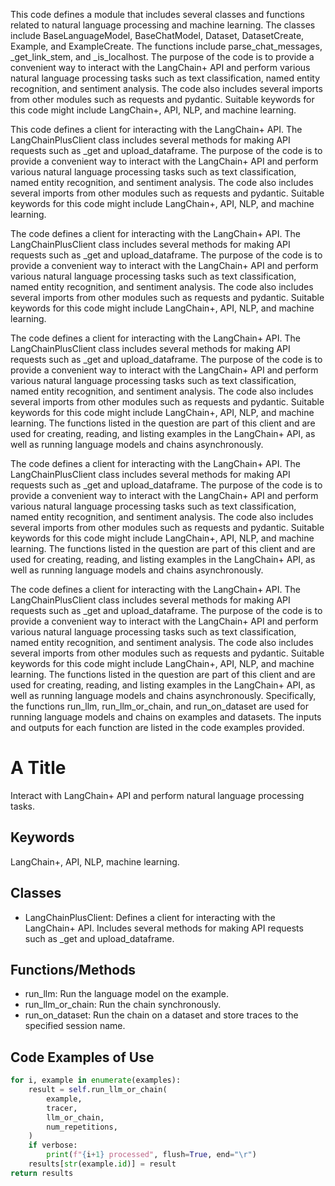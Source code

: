 This code defines a module that includes several classes and functions related to natural language processing and machine learning. The classes include BaseLanguageModel, BaseChatModel, Dataset, DatasetCreate, Example, and ExampleCreate. The functions include parse_chat_messages, _get_link_stem, and _is_localhost. The purpose of the code is to provide a convenient way to interact with the LangChain+ API and perform various natural language processing tasks such as text classification, named entity recognition, and sentiment analysis. The code also includes several imports from other modules such as requests and pydantic. Suitable keywords for this code might include LangChain+, API, NLP, and machine learning.

This code defines a client for interacting with the LangChain+ API. The LangChainPlusClient class includes several methods for making API requests such as _get and upload_dataframe. The purpose of the code is to provide a convenient way to interact with the LangChain+ API and perform various natural language processing tasks such as text classification, named entity recognition, and sentiment analysis. The code also includes several imports from other modules such as requests and pydantic. Suitable keywords for this code might include LangChain+, API, NLP, and machine learning.

The code defines a client for interacting with the LangChain+ API. The LangChainPlusClient class includes several methods for making API requests such as _get and upload_dataframe. The purpose of the code is to provide a convenient way to interact with the LangChain+ API and perform various natural language processing tasks such as text classification, named entity recognition, and sentiment analysis. The code also includes several imports from other modules such as requests and pydantic. Suitable keywords for this code might include LangChain+, API, NLP, and machine learning.

The code defines a client for interacting with the LangChain+ API. The LangChainPlusClient class includes several methods for making API requests such as _get and upload_dataframe. The purpose of the code is to provide a convenient way to interact with the LangChain+ API and perform various natural language processing tasks such as text classification, named entity recognition, and sentiment analysis. The code also includes several imports from other modules such as requests and pydantic. Suitable keywords for this code might include LangChain+, API, NLP, and machine learning. The functions listed in the question are part of this client and are used for creating, reading, and listing examples in the LangChain+ API, as well as running language models and chains asynchronously.

The code defines a client for interacting with the LangChain+ API. The LangChainPlusClient class includes several methods for making API requests such as _get and upload_dataframe. The purpose of the code is to provide a convenient way to interact with the LangChain+ API and perform various natural language processing tasks such as text classification, named entity recognition, and sentiment analysis. The code also includes several imports from other modules such as requests and pydantic. Suitable keywords for this code might include LangChain+, API, NLP, and machine learning. The functions listed in the question are part of this client and are used for creating, reading, and listing examples in the LangChain+ API, as well as running language models and chains asynchronously.

The code defines a client for interacting with the LangChain+ API. The LangChainPlusClient class includes several methods for making API requests such as _get and upload_dataframe. The purpose of the code is to provide a convenient way to interact with the LangChain+ API and perform various natural language processing tasks such as text classification, named entity recognition, and sentiment analysis. The code also includes several imports from other modules such as requests and pydantic. Suitable keywords for this code might include LangChain+, API, NLP, and machine learning. The functions listed in the question are part of this client and are used for creating, reading, and listing examples in the LangChain+ API, as well as running language models and chains asynchronously. Specifically, the functions run_llm, run_llm_or_chain, and run_on_dataset are used for running language models and chains on examples and datasets. The inputs and outputs for each function are listed in the code examples provided.

# A Title
Interact with LangChain+ API and perform natural language processing tasks.

## Keywords
LangChain+, API, NLP, machine learning.

## Classes
- LangChainPlusClient: Defines a client for interacting with the LangChain+ API. Includes several methods for making API requests such as _get and upload_dataframe.

## Functions/Methods
- run_llm: Run the language model on the example.
- run_llm_or_chain: Run the chain synchronously.
- run_on_dataset: Run the chain on a dataset and store traces to the specified session name.

## Code Examples of Use
```python
for i, example in enumerate(examples):
    result = self.run_llm_or_chain(
        example,
        tracer,
        llm_or_chain,
        num_repetitions,
    )
    if verbose:
        print(f"{i+1} processed", flush=True, end="\r")
    results[str(example.id)] = result
return results
```

